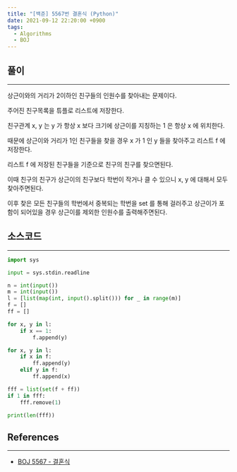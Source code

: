 ```yaml
---
title: "[백준] 5567번 결혼식 (Python)"
date: 2021-09-12 22:20:00 +0900
tags:
  - Algorithms
  - BOJ
---
```


## 풀이

---

상근이와의 거리가 2이하인 친구들의 인원수를 찾아내는 문제이다.



주어진 친구목록을 튜플로 리스트에 저장한다.



친구관계 x, y 는 y 가 항상 x 보다 크기에 상근이를 지칭하는 1 은 항상 x 에 위치한다.

때문에 상근이와 거리가 1인 친구들을 찾을 경우 x 가 1 인 y 들을 찾아주고 리스트 f 에 저장한다.



리스트 f 에 저장된 친구들을 기준으로 친구의 친구를 찾으면된다.

이때 친구의 친구가 상근이의 친구보다 학번이 작거나 클 수 있으니 x, y 에 대해서 모두 찾아주면된다.



이후 찾은 모든 친구들의 학번에서 중복되는 학번을 set 를 통해 걸러주고 상근이가 포함이 되어있을 경우 상근이를 제외한 인원수를 출력해주면된다.

## 소스코드

---

```python
import sys

input = sys.stdin.readline

n = int(input())
m = int(input())
l = [list(map(int, input().split())) for _ in range(m)]
f = []
ff = []

for x, y in l:
    if x == 1:
        f.append(y)

for x, y in l:
    if x in f:
        ff.append(y)
    elif y in f:
        ff.append(x)

fff = list(set(f + ff))
if 1 in fff:
    fff.remove(1)

print(len(fff))
```

## References

---

- [BOJ 5567 - 결혼식](https://www.acmicpc.net/problem/5567)

